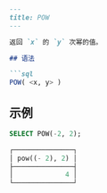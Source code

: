 ```markdown
---
title: POW
---

返回 `x` 的 `y` 次幂的值。

## 语法

```sql
POW( <x, y> )
```

## 示例

```sql
SELECT POW(-2, 2);

┌───────────────┐
│ pow((- 2), 2) │
├───────────────┤
│             4 │
└───────────────┘
```
```
